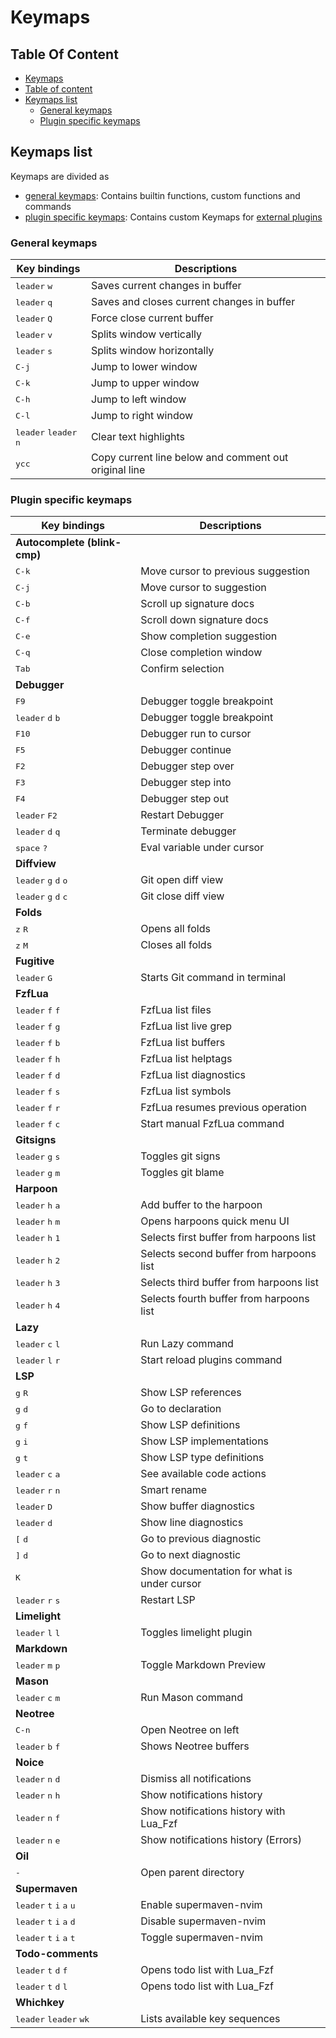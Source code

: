 Keymaps
=======

Table Of Content
----------------

-	[Keymaps](#keymaps)
-	[Table of content](#table-of-content)
-	[Keymaps list](#keymaps-list)
	-	[General keymaps](#general-keymaps)
	-	[Plugin specific keymaps](#plugin-specific-keymaps)

Keymaps list
------------

Keymaps are divided as

-	[general keymaps](#general-keymaps): Contains builtin functions, custom functions and commands
-	[plugin specific keymaps](#plugin-specific-keymaps): Contains custom Keymaps for [external plugins](./plugins.md)

### General keymaps

| Key bindings                                     | Descriptions                                          |
|--------------------------------------------------|-------------------------------------------------------|
| <kbd>leader</kbd> <kbd>w</kbd>                   | Saves current changes in buffer                       |
| <kbd>leader</kbd> <kbd>q</kbd>                   | Saves and closes current changes in buffer            |
| <kbd>leader</kbd> <kbd>Q</kbd>                   | Force close current buffer                            |
| <kbd>leader</kbd> <kbd>v</kbd>                   | Splits window vertically                              |
| <kbd>leader</kbd> <kbd>s</kbd>                   | Splits window horizontally                            |
| <kbd>C-j</kbd>                                   | Jump to lower window                                  |
| <kbd>C-k</kbd>                                   | Jump to upper window                                  |
| <kbd>C-h</kbd>                                   | Jump to left window                                   |
| <kbd>C-l</kbd>                                   | Jump to right window                                  |
| <kbd>leader</kbd> <kbd>leader</kbd> <kbd>n</kbd> | Clear text highlights                                 |
| <kbd>y</kbd><kbd>c</kbd><kbd>c</kbd>             | Copy current line below and comment out original line |

### Plugin specific keymaps

| Key bindings                                                          | Descriptions                                |
|-----------------------------------------------------------------------|---------------------------------------------|
| **Autocomplete (blink-cmp)**                                          |                                             |
| <kbd>C-k</kbd>                                                        | Move cursor to previous suggestion          |
| <kbd>C-j</kbd>                                                        | Move cursor to suggestion                   |
| <kbd>C-b</kbd>                                                        | Scroll up signature docs                    |
| <kbd>C-f</kbd>                                                        | Scroll down signature docs                  |
| <kbd>C-e</kbd>                                                        | Show completion suggestion                  |
| <kbd>C-q</kbd>                                                        | Close completion window                     |
| <kbd>Tab</kbd>                                                        | Confirm selection                           |
| **Debugger**                                                          |                                             |
| <kbd>F9</kbd>                                                         | Debugger toggle breakpoint                  |
| <kbd>leader</kbd> <kbd>d</kbd> <kbd>b</kbd>                           | Debugger toggle breakpoint                  |
| <kbd>F10</kbd>                                                        | Debugger run to cursor                      |
| <kbd>F5</kbd>                                                         | Debugger continue                           |
| <kbd>F2</kbd>                                                         | Debugger step over                          |
| <kbd>F3</kbd>                                                         | Debugger step into                          |
| <kbd>F4</kbd>                                                         | Debugger step out                           |
| <kbd>leader</kbd> <kbd>F2</kbd>                                       | Restart Debugger                            |
| <kbd>leader</kbd> <kbd>d</kbd> <kbd>q</kbd>                           | Terminate debugger                          |
| <kbd>space</kbd> <kbd>?</kbd>                                         | Eval variable under cursor                  |
| **Diffview**                                                          |                                             |
| <kbd>leader</kbd> <kbd>g</kbd> <kbd>d</kbd> <kbd>o</kbd>              | Git open diff view                          |
| <kbd>leader</kbd> <kbd>g</kbd> <kbd>d</kbd> <kbd>c</kbd>              | Git close diff view                         |
| **Folds**                                                             |                                             |
| <kbd>z</kbd> <kbd>R</kbd>                                             | Opens all folds                             |
| <kbd>z</kbd> <kbd>M</kbd>                                             | Closes all folds                            |
| **Fugitive**                                                          |                                             |
| <kbd>leader</kbd> <kbd>G</kbd>                                        | Starts Git command in terminal              |
| **FzfLua**                                                            |                                             |
| <kbd>leader</kbd> <kbd>f</kbd> <kbd>f</kbd>                           | FzfLua list files                           |
| <kbd>leader</kbd> <kbd>f</kbd> <kbd>g</kbd>                           | FzfLua list live grep                       |
| <kbd>leader</kbd> <kbd>f</kbd> <kbd>b</kbd>                           | FzfLua list buffers                         |
| <kbd>leader</kbd> <kbd>f</kbd> <kbd>h</kbd>                           | FzfLua list helptags                        |
| <kbd>leader</kbd> <kbd>f</kbd> <kbd>d</kbd>                           | FzfLua list diagnostics                     |
| <kbd>leader</kbd> <kbd>f</kbd> <kbd>s</kbd>                           | FzfLua list symbols                         |
| <kbd>leader</kbd> <kbd>f</kbd> <kbd>r</kbd>                           | FzfLua resumes previous operation           |
| <kbd>leader</kbd> <kbd>f</kbd> <kbd>c</kbd>                           | Start manual FzfLua command                 |
| **Gitsigns**                                                          |                                             |
| <kbd>leader</kbd> <kbd>g</kbd> <kbd>s</kbd>                           | Toggles git signs                           |
| <kbd>leader</kbd> <kbd>g</kbd> <kbd>m</kbd>                           | Toggles git blame                           |
| **Harpoon**                                                           |                                             |
| <kbd>leader</kbd> <kbd>h</kbd> <kbd>a</kbd>                           | Add buffer to the harpoon                   |
| <kbd>leader</kbd> <kbd>h</kbd> <kbd>m</kbd>                           | Opens harpoons quick menu UI                |
| <kbd>leader</kbd> <kbd>h</kbd> <kbd>1</kbd>                           | Selects first buffer from harpoons list     |
| <kbd>leader</kbd> <kbd>h</kbd> <kbd>2</kbd>                           | Selects second buffer from harpoons list    |
| <kbd>leader</kbd> <kbd>h</kbd> <kbd>3</kbd>                           | Selects third buffer from harpoons list     |
| <kbd>leader</kbd> <kbd>h</kbd> <kbd>4</kbd>                           | Selects fourth buffer from harpoons list    |
| **Lazy**                                                              |                                             |
| <kbd>leader</kbd> <kbd>c</kbd> <kbd>l</kbd>                           | Run Lazy command                            |
| <kbd>leader</kbd> <kbd>l</kbd> <kbd>r</kbd>                           | Start reload plugins command                |
| **LSP**                                                               |                                             |
| <kbd>g</kbd> <kbd>R</kbd>                                             | Show LSP references                         |
| <kbd>g</kbd> <kbd>d</kbd>                                             | Go to declaration                           |
| <kbd>g</kbd> <kbd>f</kbd>                                             | Show LSP definitions                        |
| <kbd>g</kbd> <kbd>i</kbd>                                             | Show LSP implementations                    |
| <kbd>g</kbd> <kbd>t</kbd>                                             | Show LSP type definitions                   |
| <kbd>leader</kbd> <kbd>c</kbd> <kbd>a</kbd>                           | See available code actions                  |
| <kbd>leader</kbd> <kbd>r</kbd> <kbd>n</kbd>                           | Smart rename                                |
| <kbd>leader</kbd> <kbd>D</kbd>                                        | Show buffer diagnostics                     |
| <kbd>leader</kbd> <kbd>d</kbd>                                        | Show line diagnostics                       |
| <kbd>\[</kbd> <kbd>d</kbd>                                            | Go to previous diagnostic                   |
| <kbd>\]</kbd> <kbd>d</kbd>                                            | Go to next diagnostic                       |
| <kbd>K</kbd>                                                          | Show documentation for what is under cursor |
| <kbd>leader</kbd> <kbd>r</kbd> <kbd>s</kbd>                           | Restart LSP                                 |
| **Limelight**                                                         |                                             |
| <kbd>leader</kbd> <kbd>l</kbd> <kbd>l</kbd>                           | Toggles limelight plugin                    |
| **Markdown**                                                          |                                             |
| <kbd>leader</kbd> <kbd>m</kbd> <kbd>p</kbd>                           | Toggle Markdown Preview                     |
| **Mason**                                                             |                                             |
| <kbd>leader</kbd> <kbd>c</kbd> <kbd>m</kbd>                           | Run Mason command                           |
| **Neotree**                                                           |                                             |
| <kbd>C-n</kbd>                                                        | Open Neotree on left                        |
| <kbd>leader</kbd> <kbd>b</kbd> <kbd>f</kbd>                           | Shows Neotree buffers                       |
| **Noice**                                                             |                                             |
| <kbd>leader</kbd> <kbd>n</kbd> <kbd>d</kbd>                           | Dismiss all notifications                   |
| <kbd>leader</kbd> <kbd>n</kbd> <kbd>h</kbd>                           | Show notifications history                  |
| <kbd>leader</kbd> <kbd>n</kbd> <kbd>f</kbd>                           | Show notifications history with Lua_Fzf     |
| <kbd>leader</kbd> <kbd>n</kbd> <kbd>e</kbd>                           | Show notifications history (Errors)         |
| **Oil**                                                               |                                             |
| <kbd>\-</kbd>                                                         | Open parent directory                       |
| **Supermaven**                                                        |                                             |
| <kbd>leader</kbd> <kbd>t</kbd> <kbd>i</kbd> <kbd>a</kbd> <kbd>u</kbd> | Enable supermaven-nvim                      |
| <kbd>leader</kbd> <kbd>t</kbd> <kbd>i</kbd> <kbd>a</kbd> <kbd>d</kbd> | Disable supermaven-nvim                     |
| <kbd>leader</kbd> <kbd>t</kbd> <kbd>i</kbd> <kbd>a</kbd> <kbd>t</kbd> | Toggle supermaven-nvim                      |
| **Todo-comments**                                                     |                                             |
| <kbd>leader</kbd> <kbd>t</kbd> <kbd>d</kbd> <kbd>f</kbd>              | Opens todo list with Lua_Fzf                |
| <kbd>leader</kbd> <kbd>t</kbd> <kbd>d</kbd> <kbd>l</kbd>              | Opens todo list with Lua_Fzf                |
| **Whichkey**                                                          |                                             |
| <kbd>leader</kbd> <kbd>leader</kbd> <kbd>wk</kbd>                     | Lists available key sequences               |
